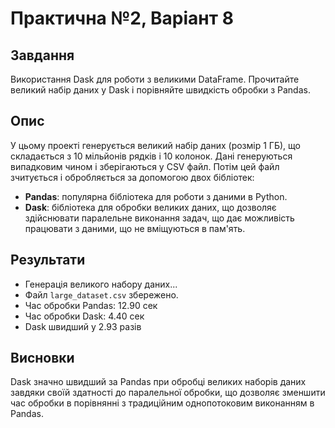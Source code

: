 # Практична №2, Варіант 8

## Завдання
Використання Dask для роботи з великими DataFrame. Прочитайте великий набір даних у Dask і порівняйте швидкість обробки з Pandas.

## Опис
У цьому проекті генерується великий набір даних (розмір 1 ГБ), що складається з 10 мільйонів рядків і 10 колонок. Дані генеруються випадковим чином і зберігаються у CSV файл.
Потім цей файл зчитується і обробляється за допомогою двох бібліотек:
- **Pandas**: популярна бібліотека для роботи з даними в Python.
- **Dask**: бібліотека для обробки великих даних, що дозволяє здійснювати паралельне виконання задач, що дає можливість працювати з даними, що не вміщуються в пам'ять.

## Результати
- Генерація великого набору даних...
- Файл `large_dataset.csv` збережено.
- Час обробки Pandas: 12.90 сек
- Час обробки Dask: 4.40 сек
- Dask швидший у 2.93 разів

## Висновки
Dask значно швидший за Pandas при обробці великих наборів даних завдяки своїй здатності до паралельної обробки, що дозволяє зменшити час обробки в порівнянні з традиційним однопотоковим виконанням в Pandas.

